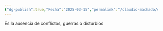 ```yaml
---
{"dg-publish":true,"Fecha":"2025-03-15","permalink":"/claudio-machado/conceptos/paz/","dgPassFrontmatter":true}
---
```


Es la ausencia de conflictos, guerras o disturbios 
